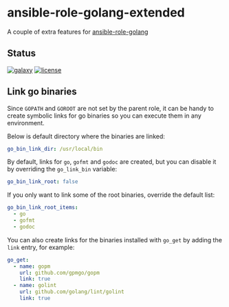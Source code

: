 # ansible-role-golang-extended

A couple of extra features for [ansible-role-golang](https://github.com/fubarhouse/ansible-role-golang)

## Status

[![galaxy](https://img.shields.io/ansible/role/24553.svg?style=for-the-badge)](https://galaxy.ansible.com/ricardogama/golang-extended/) [![license](https://img.shields.io/badge/license-MIT-blue.svg?style=for-the-badge)](https://raw.githubusercontent.com/ricardogama/ansible-role-golang-extended/master/LICENSE)

## Link go binaries

Since `GOPATH` and `GOROOT` are not set by the parent role, it can be handy to create symbolic links for go binaries so you can execute them in any environment.

Below is default directory where the binaries are linked:

```yaml
go_bin_link_dir: /usr/local/bin
```

By default, links for `go`, `gofmt` and `godoc` are created, but you can disable it by overriding the `go_link_bin` variable:

```yaml
go_bin_link_root: false
```

If you only want to link some of the root binaries, override the default list:

```yaml
go_bin_link_root_items:
  - go
  - gofmt
  - godoc
```

You can also create links for the binaries installed with `go_get` by adding the `link` entry, for example:

```yaml
go_get:
  - name: gopm
    url: github.com/gpmgo/gopm
    link: true
  - name: golint
    url: github.com/golang/lint/golint
    link: true
```

